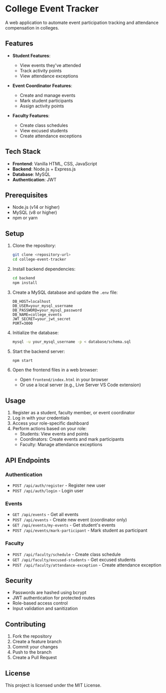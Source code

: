 # College Event Tracker

A web application to automate event participation tracking and attendance compensation in colleges.

## Features

- **Student Features**:

  - View events they've attended
  - Track activity points
  - View attendance exceptions

- **Event Coordinator Features**:

  - Create and manage events
  - Mark student participants
  - Assign activity points

- **Faculty Features**:
  - Create class schedules
  - View excused students
  - Create attendance exceptions

## Tech Stack

- **Frontend**: Vanilla HTML, CSS, JavaScript
- **Backend**: Node.js + Express.js
- **Database**: MySQL
- **Authentication**: JWT

## Prerequisites

- Node.js (v14 or higher)
- MySQL (v8 or higher)
- npm or yarn

## Setup

1. Clone the repository:

   ```bash
   git clone <repository-url>
   cd college-event-tracker
   ```

2. Install backend dependencies:

   ```bash
   cd backend
   npm install
   ```

3. Create a MySQL database and update the `.env` file:

   ```
   DB_HOST=localhost
   DB_USER=your_mysql_username
   DB_PASSWORD=your_mysql_password
   DB_NAME=college_events
   JWT_SECRET=your_jwt_secret
   PORT=3000
   ```

4. Initialize the database:

   ```bash
   mysql -u your_mysql_username -p < database/schema.sql
   ```

5. Start the backend server:

   ```bash
   npm start
   ```

6. Open the frontend files in a web browser:
   - Open `frontend/index.html` in your browser
   - Or use a local server (e.g., Live Server VS Code extension)

## Usage

1. Register as a student, faculty member, or event coordinator
2. Log in with your credentials
3. Access your role-specific dashboard
4. Perform actions based on your role:
   - Students: View events and points
   - Coordinators: Create events and mark participants
   - Faculty: Manage attendance exceptions

## API Endpoints

### Authentication

- `POST /api/auth/register` - Register new user
- `POST /api/auth/login` - Login user

### Events

- `GET /api/events` - Get all events
- `POST /api/events` - Create new event (coordinator only)
- `GET /api/events/my-events` - Get student's events
- `POST /api/events/mark-participant` - Mark student as participant

### Faculty

- `POST /api/faculty/schedule` - Create class schedule
- `GET /api/faculty/excused-students` - Get excused students
- `POST /api/faculty/attendance-exception` - Create attendance exception

## Security

- Passwords are hashed using bcrypt
- JWT authentication for protected routes
- Role-based access control
- Input validation and sanitization

## Contributing

1. Fork the repository
2. Create a feature branch
3. Commit your changes
4. Push to the branch
5. Create a Pull Request

## License

This project is licensed under the MIT License.
